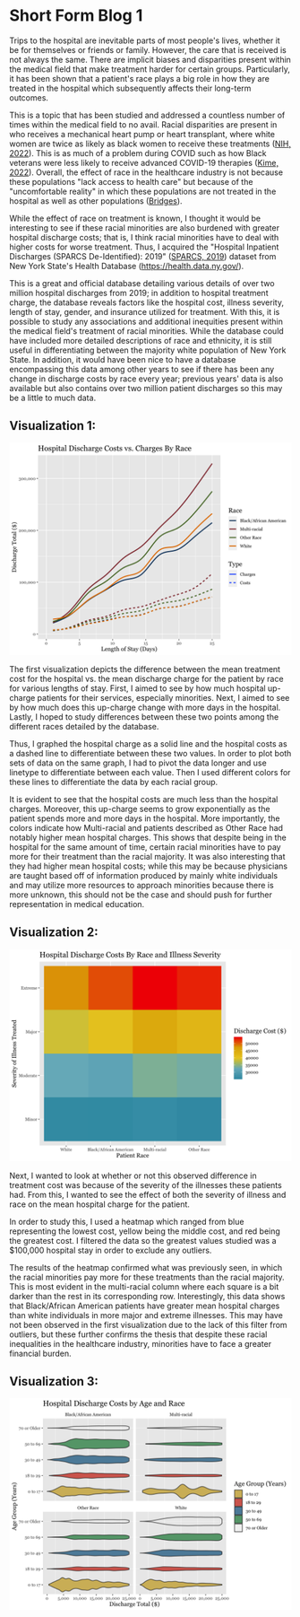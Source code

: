 # Short Form Blog 1

Trips to the hospital are inevitable parts of most people's lives, whether it be for themselves or friends or family. However, the care that is received is not always the same. There are implicit biases and disparities present within the medical field that make treatment harder for certain groups. Particularly, it has been shown that a patient's race plays a big role in how they are treated in the hospital which subsequently affects their long-term outcomes. 

This is a topic that has been studied and addressed a countless number of times within the medical field to no avail. Racial disparities are present in who receives a mechanical heart pump or heart transplant, where white women are twice as likely as black women to receive these treatments ([NIH, 2022](https://www.nih.gov/news-events/news-releases/nih-supported-study-finds-racial-disparities-advanced-heart-failure-treatment)). This is as much of a problem during COVID such as how Black veterans were less likely to receive advanced COVID-19 therapies ([Kime, 2022](https://www.military.com/daily-news/2022/10/25/fewer-black-vets-got-advanced-covid-treatments-va-hospitals-during-pandemic-study-finds.html)). Overall, the effect of race in the healthcare industry is not because these populations "lack access to health care" but because of the "uncomfortable reality" in which these populations are not treated in the hospital as well as other populations ([Bridges](https://www.americanbar.org/groups/crsj/publications/human_rights_magazine_home/the-state-of-healthcare-in-the-united-states/racial-disparities-in-health-care/#:~:text=NAM%20found%20that%20%E2%80%9Cracial%20and,physicians%20give%20their%20black%20patients)). 

While the effect of race on treatment is known, I thought it would be interesting to see if these racial minorities are also burdened with greater hospital discharge costs; that is, I think racial minorities have to deal with higher costs for worse treatment. Thus, I acquired the "Hospital Inpatient Discharges (SPARCS De-Identified): 2019" ([SPARCS, 2019](https://health.data.ny.gov/Health/Hospital-Inpatient-Discharges-SPARCS-De-Identified/4ny4-j5zv)) dataset from New York State's Health Database (https://health.data.ny.gov/). 

This is a great and official database detailing various details of over two million hospital discharges from 2019; in addition to hospital treatment charge, the database reveals factors like the hospital cost, illness severity, length of stay, gender, and insurance utilized for treatment. With this, it is possible to study any associations and additional inequities present within the medical field's treatment of racial minorities. While the database could have included more detailed descriptions of race and ethnicity, it is still useful in differentiating between the majority white population of New York State. In addition, it would have
been nice to have a database encompassing this data among other years to see if there has been any change in discharge costs by race every year; previous years' data is also available but also contains over two million patient discharges so this may be a little to much data. 



## Visualization 1:
![](/blog1_cost.png)

The first visualization depicts the difference between the mean treatment cost for the hospital vs. the mean discharge charge for the patient by race for various lengths of stay. First, I aimed to see by how much hospital up-charge patients for their services, especially minorities. Next, I aimed to see by how much does this up-charge change with more days in the hospital. Lastly, I hoped to study differences between these two points among the different races detailed by the database.

Thus, I graphed the hospital charge as a solid line and the hospital costs as a dashed line to differentiate between these two values. In order to plot both sets of data on the same graph, I had to pivot the data longer and use linetype to differentiate between each value. Then I used different colors for these lines to differentiate the data by each racial group. 

It is evident to see that the hospital costs are much less than the hospital charges. Moreover, this up-charge seems to grow exponentially as the patient spends more and more days in the hospital. More importantly, the colors indicate how Multi-racial and patients described as Other Race had notably higher mean hospital charges. This shows that despite being in the hospital for the same amount of time, certain racial minorities have to pay more for their treatment than the racial majority. It was also interesting that they had higher mean hospital costs; while this may be because physicians are taught based off of information produced by mainly white individuals and may utilize more resources to approach minorities because there is more unknown, this should not be the case and should push for further representation in medical education.



## Visualization 2:
![](/blog1_severity.png) 

Next, I wanted to look at whether or not this observed difference in treatment cost was because of the severity of the illnesses these patients had. From this, I wanted to see the effect of both the severity of illness and race on the mean hospital charge for the patient.

In order to study this, I used a heatmap which ranged from blue representing the lowest cost, yellow being the middle cost, and red being the greatest cost. I filtered the data so the greatest values studied was a $100,000 hospital stay in order to exclude any outliers. 

The results of the heatmap confirmed what was previously seen, in which the racial minorities pay more for these treatments than the racial majority. This is most evident in the multi-racial column where each square is a bit darker than the rest in its corresponding row. Interestingly, this data shows that Black/African American patients have greater mean hospital charges than white individuals in more major and extreme illnesses. This may have not been observed in the first visualization due to the lack of this filter from outliers, but these further confirms the thesis that despite these racial inequalities in the healthcare industry, minorities have to face a greater financial burden.


## Visualization 3:
![](/blog1_age.png)


